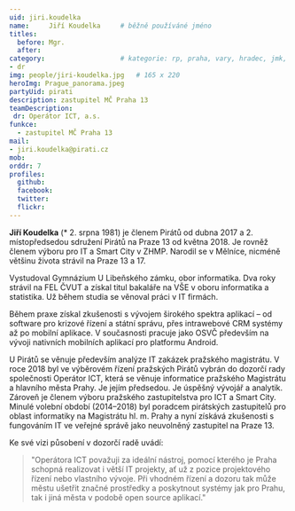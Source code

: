 ```yaml
---
uid: jiri.koudelka
name:     Jiří Koudelka  	# běžně používáné jméno
titles:
  before: Mgr.
  after:
category:                 	# kategorie: rp, praha, vary, hradec, jmk, senat
- dr
img: people/jiri-koudelka.jpg   # 165 x 220
heroImg: Prague_panorama.jpeg
partyUid: pirati
description: zastupitel MČ Praha 13
teamDescription:
 dr: Operátor ICT, a.s.
funkce:
  - zastupitel MČ Praha 13
mail:
- jiri.koudelka@pirati.cz
mob:
orddr: 7
profiles:
  github:       
  facebook:    
  twitter: 		  
  flickr:		  
---
```


**Jiří Koudelka** (* 2. srpna 1981) je členem Pirátů od dubna 2017 a 2. místopředsedou sdružení Pirátů na Praze 13 od května 2018. Je rovněž členem výboru pro IT a Smart City v ZHMP. Narodil se v Mělníce, nicméně většinu života strávil na Praze 13 a 17.

Vystudoval Gymnázium U Libeňského zámku, obor informatika. Dva roky strávil na FEL ČVUT a získal titul bakaláře na VŠE v oboru informatika a statistika. Už během studia se věnoval práci v IT firmách.

Během praxe získal zkušenosti s vývojem širokého spektra aplikací – od software pro krizové řízení a státní správu, přes intrawebové CRM systémy až po mobilní aplikace. V současnosti pracuje jako OSVČ především na vývoji nativních mobilních aplikací pro platformu Android.

U Pirátů se věnuje především analýze IT zakázek pražského magistrátu. V roce 2018 byl ve výběrovém řízení pražských Pirátů vybrán do dozorčí rady společnosti Operátor ICT, která se věnuje informatice pražského Magistrátu a hlavního města Prahy. Je jejím předsedou. Je úspěšný vývojář a analytik. Zároveň je členem výboru pražského zastupitelstva pro ICT a Smart City. Minulé volební období (2014–2018) byl poradcem pirátských zastupitelů pro oblast informatiky na Magistrátu hl. m. Prahy a nyní získává zkušenosti s fungováním IT ve veřejné správě jako neuvolněný zastupitel na Praze 13. 

Ke své vizi působení v dozorčí radě uvádí: 
>"Operátora ICT považuji za ideální nástroj, pomocí kterého je Praha schopná realizovat i větší IT projekty, ať už z pozice projektového řízení nebo vlastního vývoje. Při vhodném řízení a dozoru tak může městu ušetřit značné prostředky a poskytnout systémy jak pro Prahu, tak i jiná města v podobě open source aplikací."



